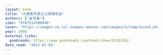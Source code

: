 ```yaml
---
layout: book
title: "大唐乘风录之江湖博览会"
authors: ["金寻者"]
isbn: "9787514300840"
cover: "https://images-na.ssl-images-amazon.com/images/S/compressed.photo.goodreads.com/books/1598712880i/55161562.jpg"
year: 2000
external_links:
  goodreads: https://www.goodreads.com/book/show/55161562
date_read: "2012-01-01"
---
```

